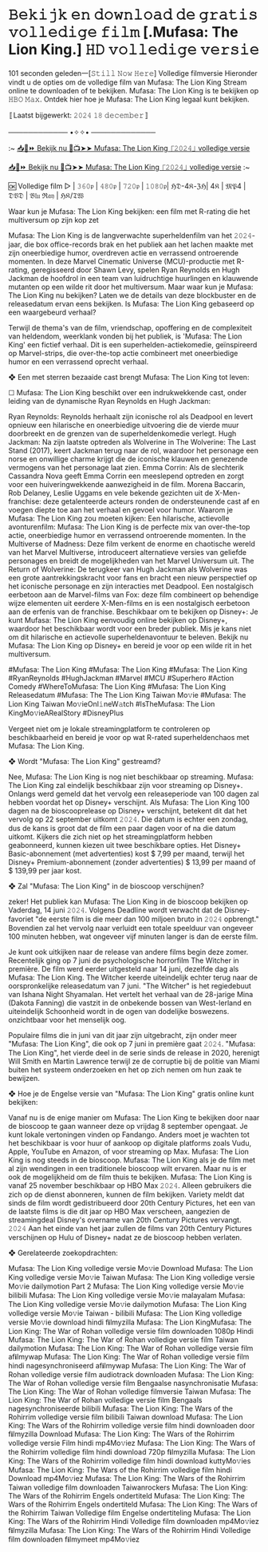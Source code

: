 # 𝙱𝚎𝚔𝚒𝚓𝚔 𝚎𝚗 𝚍𝚘𝚠𝚗𝚕𝚘𝚊𝚍 𝚍𝚎 𝚐𝚛𝚊𝚝𝚒𝚜 𝚟𝚘𝚕𝚕𝚎𝚍𝚒𝚐𝚎 𝚏𝚒𝚕𝚖 [.Mufasa: The Lion King.] 𝙷𝙳 𝚟𝚘𝚕𝚕𝚎𝚍𝚒𝚐𝚎 𝚟𝚎𝚛𝚜𝚒𝚎

101 seconden geleden一[𝚂𝚝𝚒𝚕𝚕 𝙽𝚘𝚠 𝙷𝚎𝚛𝚎] Volledige filmversie Hieronder vindt u de opties om de volledige film van Mufasa: The Lion King Stream online te downloaden of te bekijken. Mufasa: The Lion King is te bekijken op 𝙷𝙱𝙾 𝙼𝚊𝚡. Ontdek hier hoe je Mufasa: The Lion King legaal kunt bekijken.

〚Laatst bijgewerkt: 𝟸𝟶𝟸𝟺 𝟷𝟾 𝚍𝚎𝚌𝚎𝚖𝚋𝚎𝚛〛

──────────── •✧✧• ─────────────

:~
[📥📱⏩ Bekijk nu 🚀📺➤➤ Mufasa: The Lion King ⎾𝟸𝟶𝟸𝟺⏌ volledige versie](https://theatremedia.online/nl/movie/762509/mufasa-the-lion-king.git)

[📥📱⏩ Bekijk nu 🚀📺➤➤ Mufasa: The Lion King ⎾𝟸𝟶𝟸𝟺⏌ volledige versie](https://theatremedia.online/nl/movie/762509/mufasa-the-lion-king.git)
:~

🆗 Volledige film ▷ | 𝟹𝟼𝟶𝔭 | 𝟺𝟾𝟶𝔭 | 𝟽𝟸𝟶𝔭 | 𝟷𝟶𝟾𝟶𝔭| ℌ𝔇-4𝔎-ℨℌ| 4𝔎 | 𝔐𝔓4 | 𝔇𝔙𝔇 | 𝔅𝔩𝔲 ℜ𝔞𝔶 | ℌ𝔎/𝔗𝔚

Waar kun je Mufasa: The Lion King bekijken: een film met R-rating die het multiversum op zijn kop zet

Mufasa: The Lion King is de langverwachte superheldenfilm van het 𝟸𝟶𝟸𝟺-jaar, die box office-records brak en het publiek aan het lachen maakte met zijn oneerbiedige humor, overdreven actie en verrassend ontroerende momenten. In deze Marvel Cinematic Universe (MCU)-productie met R-rating, geregisseerd door Shawn Levy, spelen Ryan Reynolds en Hugh Jackman de hoofdrol in een team van luidruchtige huurlingen en klauwende mutanten op een wilde rit door het multiversum. Maar waar kun je Mufasa: The Lion King nu bekijken? Laten we de details van deze blockbuster en de releasedatum ervan eens bekijken. Is Mufasa: The Lion King gebaseerd op een waargebeurd verhaal?

Terwijl de thema's van de film, vriendschap, opoffering en de complexiteit van heldendom, weerklank vonden bij het publiek, is 'Mufasa: The Lion King' een fictief verhaal. Dit is een superhelden-actiekomedie, geïnspireerd op Marvel-strips, die over-the-top actie combineert met oneerbiedige humor en een verrassend oprecht verhaal.

❖ Een met sterren bezaaide cast brengt Mufasa: The Lion King tot leven:

☐ Mufasa: The Lion King beschikt over een indrukwekkende cast, onder leiding van de dynamische Ryan Reynolds en Hugh Jackman:

Ryan Reynolds: Reynolds herhaalt zijn iconische rol als Deadpool en levert opnieuw een hilarische en oneerbiedige uitvoering die de vierde muur doorbreekt en de grenzen van de superheldenkomedie verlegt. Hugh Jackman: Na zijn laatste optreden als Wolverine in The Wolverine: The Last Stand (2017), keert Jackman terug naar de rol, waardoor het personage een norse en onwillige charme krijgt die de iconische klauwen en genezende vermogens van het personage laat zien. Emma Corrin: Als de slechterik Cassandra Nova geeft Emma Corrin een meeslepend optreden en zorgt voor een huiveringwekkende aanwezigheid in de film. Morena Baccarin, Rob Delaney, Leslie Uggams en vele bekende gezichten uit de X-Men-franchise: deze getalenteerde acteurs ronden de ondersteunende cast af en voegen diepte toe aan het verhaal en gevoel voor humor. Waarom je Mufasa: The Lion King zou moeten kijken: Een hilarische, actievolle avonturenfilm: Mufasa: The Lion King is de perfecte mix van over-the-top actie, oneerbiedige humor en verrassend ontroerende momenten. In the Multiverse of Madness: Deze film verkent de enorme en chaotische wereld van het Marvel Multiverse, introduceert alternatieve versies van geliefde personages en breidt de mogelijkheden van het Marvel Universum uit. The Return of Wolverine: De terugkeer van Hugh Jackman als Wolverine was een grote aantrekkingskracht voor fans en bracht een nieuw perspectief op het iconische personage en zijn interacties met Deadpool. Een nostalgisch eerbetoon aan de Marvel-films van Fox: deze film combineert op behendige wijze elementen uit eerdere X-Men-films en is een nostalgisch eerbetoon aan de erfenis van de franchise. Beschikbaar om te bekijken op Disney+: Je kunt Mufasa: The Lion King eenvoudig online bekijken op Disney+, waardoor het beschikbaar wordt voor een breder publiek. Mis je kans niet om dit hilarische en actievolle superheldenavontuur te beleven. Bekijk nu Mufasa: The Lion King op Disney+ en bereid je voor op een wilde rit in het multiversum.

#Mufasa: The Lion King #Mufasa: The Lion King #Mufasa: The Lion King #RyanReynolds #HughJackman #Marvel #MCU #Superhero #Action Comedy #WhereToMufasa: The Lion King #Mufasa: The Lion King Releasedatum #Mufasa: The The Lion King Taiwan Mo𝚟ie #Mufasa: The Lion King Taiwan Mo𝚟ieOnl𝚒neW𝚊tch #IsTheMufasa: The Lion KingMo𝚟ieARealStory #DisneyPlus

Vergeet niet om je lokale streamingplatform te controleren op beschikbaarheid en bereid je voor op wat R-rated superheldenchaos met Mufasa: The Lion King.

❖ Wordt "Mufasa: The Lion King" gestreamd?

Nee, Mufasa: The Lion King is nog niet beschikbaar op streaming. Mufasa: The Lion King zal eindelijk beschikbaar zijn voor streaming op Disney+. Onlangs werd gemeld dat het vervolg een releaseperiode van 100 dagen zal hebben voordat het op Disney+ verschijnt. Als Mufasa: The Lion King 100 dagen na de bioscooprelease op Disney+ verschijnt, betekent dit dat het vervolg op 22 september uitkomt 𝟸𝟶𝟸𝟺. Die datum is echter een zondag, dus de kans is groot dat de film een ​​paar dagen voor of na die datum uitkomt. Kijkers die zich niet op het streamingplatform hebben geabonneerd, kunnen kiezen uit twee beschikbare opties. Het Disney+ Basic-abonnement (met advertenties) kost $ 7,99 per maand, terwijl het Disney+ Premium-abonnement (zonder advertenties) $ 13,99 per maand of $ 139,99 per jaar kost.

❖ Zal "Mufasa: The Lion King" in de bioscoop verschijnen?

zeker! Het publiek kan Mufasa: The Lion King in de bioscoop bekijken op Vaderdag, 14 juni 𝟸𝟶𝟸𝟺. Volgens Deadline wordt verwacht dat de Disney-favoriet "de eerste film is die meer dan 100 miljoen bruto in 𝟸𝟶𝟸𝟺 opbrengt." Bovendien zal het vervolg naar verluidt een totale speelduur van ongeveer 100 minuten hebben, wat ongeveer vijf minuten langer is dan de eerste film.

Je kunt ook uitkijken naar de release van andere films begin deze zomer. Recentelijk ging op 7 juni de psychologische horrorfilm The Witcher in première. De film werd eerder uitgesteld naar 14 juni, dezelfde dag als Mufasa: The Lion King. The Witcher keerde uiteindelijk echter terug naar de oorspronkelijke releasedatum van 7 juni. "The Witcher" is het regiedebuut van Ishana Night Shyamalan. Het vertelt het verhaal van de 28-jarige Mina (Dakota Fanning) die vastzit in de onbekende bossen van West-Ierland en uiteindelijk Schoonheid wordt in de ogen van dodelijke boswezens. onzichtbaar voor het menselijk oog.

Populaire films die in juni van dit jaar zijn uitgebracht, zijn onder meer "Mufasa: The Lion King", die ook op 7 juni in première gaat 𝟸𝟶𝟸𝟺. "Mufasa: The Lion King", het vierde deel in de serie sinds de release in 2020, herenigt Will Smith en Martin Lawrence terwijl ze de corruptie bij de politie van Miami buiten het systeem onderzoeken en het op zich nemen om hun zaak te bewijzen.

❖ Hoe je de Engelse versie van "Mufasa: The Lion King" gratis online kunt bekijken:

Vanaf nu is de enige manier om Mufasa: The Lion King te bekijken door naar de bioscoop te gaan wanneer deze op vrijdag 8 september opengaat. Je kunt lokale vertoningen vinden op Fandango. Anders moet je wachten tot het beschikbaar is voor huur of aankoop op digitale platforms zoals Vudu, Apple, YouTube en Amazon, of voor streaming op Max. Mufasa: The Lion King is nog steeds in de bioscoop. Mufasa: The Lion King als je de film met al zijn wendingen in een traditionele bioscoop wilt ervaren. Maar nu is er ook de mogelijkheid om de film thuis te bekijken. Mufasa: The Lion King is vanaf 25 november beschikbaar op HBO Max 𝟸𝟶𝟸𝟺. Alleen gebruikers die zich op de dienst abonneren, kunnen de film bekijken. Variety meldt dat sinds de film wordt gedistribueerd door 20th Century Pictures, het een van de laatste films is die dit jaar op HBO Max verscheen, aangezien de streamingdeal Disney's overname van 20th Century Pictures vervangt. 𝟸𝟶𝟸𝟺 Aan het einde van het jaar zullen de films van 20th Century Pictures verschijnen op Hulu of Disney+ nadat ze de bioscoop hebben verlaten.

❖ Gerelateerde zoekopdrachten:

Mufasa: The Lion King volledige versie Mo𝚟ie Download Mufasa: The Lion King volledige versie Mo𝚟ie Taiwan Mufasa: The Lion King volledige versie Mo𝚟ie dailymotion Part 2 Mufasa: The Lion King volledige versie Mo𝚟ie bilibili Mufasa: The Lion King volledige versie Mo𝚟ie malayalam Mufasa: The Lion King volledige versie Mo𝚟ie dailymotion Mufasa: The Lion King volledige versie Mo𝚟ie Taiwan - bilibili Mufasa: The Lion King volledige versie Mo𝚟ie download hindi f𝐢lmyzilla Mufasa: The Lion KingMufasa: The Lion King: The War of Rohan volledige versie film downloaden 1080p Hindi Mufasa: The Lion King: The War of Rohan volledige versie film Taiwan dailymotion Mufasa: The Lion King: The War of Rohan volledige versie film af𝐢lmywap Mufasa: The Lion King: The War of Rohan volledige versie film hindi nagesynchroniseerd af𝐢lmywap Mufasa: The Lion King: The War of Rohan volledige versie film audiotrack downloaden Mufasa: The Lion King: The War of Rohan volledige versie film Bengaalse nasynchronisatie Mufasa: The Lion King: The War of Rohan volledige filmversie Taiwan Mufasa: The Lion King: The War of Rohan volledige versie film Bengaals nagesynchroniseerde bilibili Mufasa: The Lion King: The Wars of the Rohirrim volledige versie film bilibili Taiwan download Mufasa: The Lion King: The Wars of the Rohirrim volledige versie film hindi downloaden door f𝐢lmyzilla Download Mufasa: The Lion King: The Wars of the Rohirrim volledige versie Film hindi mp4Mo𝚟iez Mufasa: The Lion King: The Wars of the Rohirrim volledige film hindi download 720p f𝐢lmyzilla Mufasa: The Lion King: The Wars of the Rohirrim volledige film hindi download kuttyMo𝚟ies Mufasa: The Lion King: The Wars of the Rohirrim volledige film hindi Download mp4Mo𝚟iez Mufasa: The Lion King: The Wars of the Rohirrim Taiwan volledige film downloaden Taiwanrockers Mufasa: The Lion King: The Wars of the Rohirrim Engels ondertiteld Mufasa: The Lion King: The Wars of the Rohirrim Engels ondertiteld Mufasa: The Lion King: The Wars of the Rohirrim Taiwan Volledige film Engelse ondertiteling Mufasa: The Lion King: The Wars of the Rohirrim Hindi Volledige film downloaden mp4Mo𝚟iez f𝐢lmyzilla Mufasa: The Lion King: The Wars of the Rohirrim Hindi Volledige film downloaden f𝐢lmymeet mp4Mo𝚟iez
